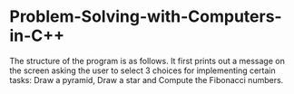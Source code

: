 #  Problem-Solving-with-Computers-in-C++
 The structure of the program is as follows. It first prints out a message on the screen asking the user to select 3 choices for implementing certain tasks: Draw a pyramid, Draw a star and Compute the Fibonacci numbers.
